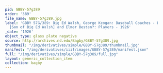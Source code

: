 ```yaml
---
pid: GBBY-57g389
order: '389'
file_name: GBBY-57g389.jpg
label: 'GBBY 57G/389: Big Ed Walsh, George Keogan: Baseball Coaches - Edward J. Walsh
  [Son of Big Ed Walsh] and Elmer Besten?: Players - 1926'
_date: '1926'
object_type: glass plate negative
source: http://archives.nd.edu/Bagby/GBBY-57g389.jpg
thumbnail: "/img/derivatives/simple/GBBY-57g389/thumbnail.jpg"
manifest: "/img/derivatives/iiif/images/GBBY-57g389/manifest.json"
full: "/img/derivatives/simple/GBBY-57g389/full.jpg"
layout: generic_collection_item
collection: bagby
---
```

